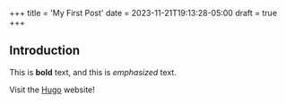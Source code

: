 +++
title = 'My First Post'
date = 2023-11-21T19:13:28-05:00
draft = true
+++
## Introduction

This is **bold** text, and this is *emphasized* text.

Visit the [Hugo](https://gohugo.io) website!
